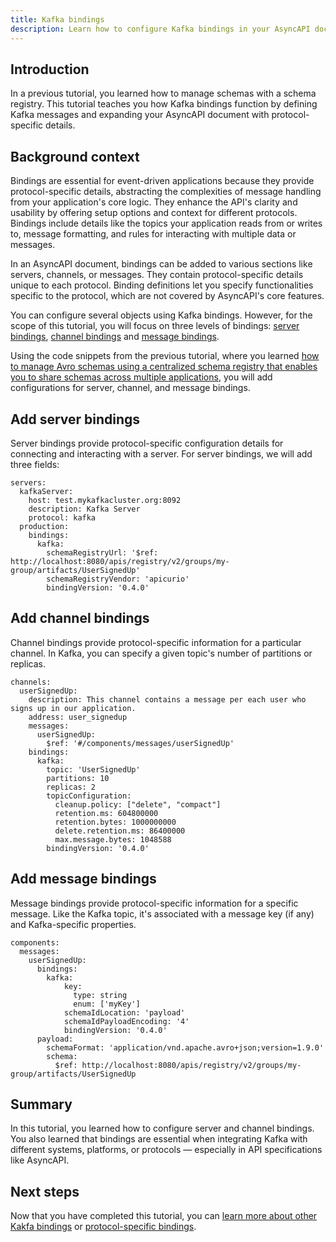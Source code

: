 ```yaml
---
title: Kafka bindings
description: Learn how to configure Kafka bindings in your AsyncAPI document.
---
```


## Introduction

In a previous tutorial, you learned how to manage schemas with a schema registry. This tutorial teaches you how Kafka bindings function by defining Kafka messages and expanding your AsyncAPI document with protocol-specific details.

## Background context

Bindings are essential for event-driven applications because they provide protocol-specific details, abstracting the complexities of message handling from your application's core logic. They enhance the API's clarity and usability by offering setup options and context for different protocols. Bindings include details like the topics your application reads from or writes to, message formatting, and rules for interacting with multiple data or messages.

In an AsyncAPI document, bindings can be added to various sections like servers, channels, or messages. They contain protocol-specific details unique to each protocol. Binding definitions let you specify functionalities specific to the protocol, which are not covered by AsyncAPI's core features.

You can configure several objects using Kafka bindings. However, for the scope of this tutorial, you will focus on three levels of bindings: [server bindings](https://github.com/asyncapi/bindings/tree/master/kafka#server-binding-object), [channel bindings](https://github.com/asyncapi/bindings/tree/master/kafka#channel-binding-object) and [message bindings](https://github.com/asyncapi/bindings/tree/master/kafka#message-binding-object).

Using the code snippets from the previous tutorial, where you learned [how to manage Avro schemas using a centralized schema registry that enables you to share schemas across multiple applications](pages/docs/tutorials/kafka/managing-schemas-using-schema-registry), you will add configurations for server, channel, and message bindings.

## Add server bindings

Server bindings provide protocol-specific configuration details for connecting and interacting with a server. For server bindings, we will add three fields: 

```
servers:
  kafkaServer:
    host: test.mykafkacluster.org:8092
    description: Kafka Server
    protocol: kafka
  production:
    bindings:
      kafka:
        schemaRegistryUrl: '$ref: http://localhost:8080/apis/registry/v2/groups/my-group/artifacts/UserSignedUp'
        schemaRegistryVendor: 'apicurio'
        bindingVersion: '0.4.0'
```

## Add channel bindings

Channel bindings provide protocol-specific information for a particular channel. In Kafka, you can specify a given topic's number of partitions or replicas.


```
channels:
  userSignedUp:
    description: This channel contains a message per each user who signs up in our application.
    address: user_signedup
    messages:
      userSignedUp:
        $ref: '#/components/messages/userSignedUp'
    bindings:
      kafka:
        topic: 'UserSignedUp'
        partitions: 10
        replicas: 2
        topicConfiguration:
          cleanup.policy: ["delete", "compact"]
          retention.ms: 604800000
          retention.bytes: 1000000000
          delete.retention.ms: 86400000
          max.message.bytes: 1048588
        bindingVersion: '0.4.0'
```


## Add message bindings

Message bindings provide protocol-specific information for a specific message. Like the Kafka topic, it's associated with a message key (if any) and Kafka-specific properties. 

```
components:
  messages:
    userSignedUp:
      bindings:
        kafka:
            key:
              type: string
              enum: ['myKey']
            schemaIdLocation: 'payload'
            schemaIdPayloadEncoding: '4'
            bindingVersion: '0.4.0'
      payload:
        schemaFormat: 'application/vnd.apache.avro+json;version=1.9.0'
        schema:
          $ref: http://localhost:8080/apis/registry/v2/groups/my-group/artifacts/UserSignedUp
```

## Summary

In this tutorial, you learned how to configure server and channel bindings. You also learned that bindings are essential when integrating Kafka with different systems, platforms, or protocols — especially in API specifications like AsyncAPI. 


## Next steps

Now that you have completed this tutorial, you can [learn more about other Kakfa bindings](https://github.com/asyncapi/bindings/tree/master/kafka) or [protocol-specific bindings](https://github.com/asyncapi/bindings).
